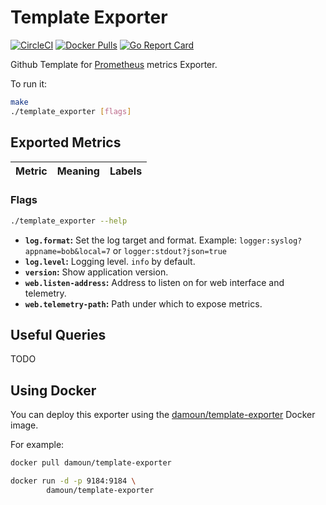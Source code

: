 # Template Exporter

[![CircleCI](https://circleci.com/gh/damoun/template_exporter/tree/master.svg?style=shield)][circleci]
[![Docker Pulls](https://img.shields.io/docker/pulls/damoun/template-exporter.svg?maxAge=604800)][hub]
[![Go Report Card](https://goreportcard.com/badge/github.com/damoun/template_exporter)][goreportcard]

Github Template for [Prometheus](https://github.com/prometheus/prometheus) metrics Exporter.

To run it:

```bash
make
./template_exporter [flags]
```

## Exported Metrics

| Metric | Meaning | Labels |
| ------ | ------- | ------ |

### Flags

```bash
./template_exporter --help
```

* __`log.format`:__ Set the log target and format. Example: `logger:syslog?appname=bob&local=7`
    or `logger:stdout?json=true`
* __`log.level`:__ Logging level. `info` by default.
* __`version`:__ Show application version.
* __`web.listen-address`:__ Address to listen on for web interface and telemetry.
* __`web.telemetry-path`:__ Path under which to expose metrics.

## Useful Queries

TODO

## Using Docker

You can deploy this exporter using the [damoun/template-exporter](https://hub.docker.com/r/damoun/template-exporter/) Docker image.

For example:

```bash
docker pull damoun/template-exporter

docker run -d -p 9184:9184 \
        damoun/template-exporter
```

[circleci]: https://circleci.com/gh/damoun/template_exporter
[hub]: https://hub.docker.com/r/damoun/template-exporter/
[goreportcard]: https://goreportcard.com/report/github.com/damoun/template_exporter
